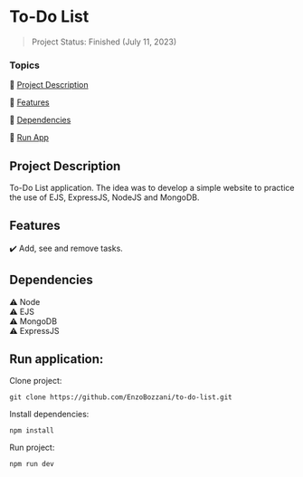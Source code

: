 <h1>To-Do List</h1>

> Project Status: Finished (July 11, 2023)

### Topics

:small_blue_diamond: [Project Description](#project-description)

:small_blue_diamond: [Features](#features)

:small_blue_diamond: [Dependencies](#dependencies)

:small_blue_diamond: [Run App](#run-application)

## Project Description

<p align="justify">
  To-Do List application. The idea was to develop a simple website to practice the use of EJS, ExpressJS, NodeJS and MongoDB.
</p>

## Features

:heavy_check_mark: Add, see and remove tasks.

## Dependencies

:warning: Node
<br>
:warning: EJS
<br>
:warning: MongoDB
<br>
:warning: ExpressJS

## Run application:

Clone project:

```
git clone https://github.com/EnzoBozzani/to-do-list.git
```

Install dependencies:

```
npm install
```

Run project:

```
npm run dev
```
